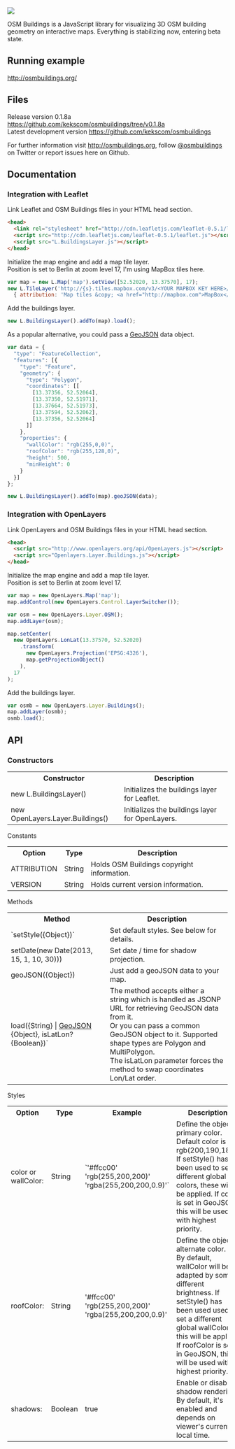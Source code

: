 <img src="http://osmbuildings.org/logo.png"/>

OSM Buildings is a JavaScript library for visualizing 3D OSM building geometry on interactive maps.
Everything is stabilizing now, entering beta state.


## Running example

http://osmbuildings.org/


## Files

Release version 0.1.8a https://github.com/kekscom/osmbuildings/tree/v0.1.8a<br>
Latest development version https://github.com/kekscom/osmbuildings

For further information visit http://osmbuildings.org, follow [@osmbuildings](https://twitter.com/osmbuildings) on Twitter or report issues here on Github.


## Documentation

### Integration with Leaflet

Link Leaflet and OSM Buildings files in your HTML head section.

~~~ html
<head>
  <link rel="stylesheet" href="http://cdn.leafletjs.com/leaflet-0.5.1/leaflet.css">
  <script src="http://cdn.leafletjs.com/leaflet-0.5.1/leaflet.js"></script>
  <script src="L.BuildingsLayer.js"></script>
</head>
~~~

Initialize the map engine and add a map tile layer.<br>
Position is set to Berlin at zoom level 17, I'm using MapBox tiles here.

~~~ javascript
var map = new L.Map('map').setView([52.52020, 13.37570], 17);
new L.TileLayer('http://{s}.tiles.mapbox.com/v3/<YOUR MAPBOX KEY HERE>/{z}/{x}/{y}.png',
  { attribution: 'Map tiles &copy; <a href="http://mapbox.com">MapBox</a>', maxZoom: 17 }).addTo(map);
~~~

Add the buildings layer.

~~~ javascript
new L.BuildingsLayer().addTo(map).load();
~~~

As a popular alternative, you could pass a <a href="http://www.geojson.org/geojson-spec.html">GeoJSON</a> data object.

~~~ javascript
var data = {
  "type": "FeatureCollection",
  "features": [{
    "type": "Feature",
    "geometry": {
      "type": "Polygon",
      "coordinates": [[
        [13.37356, 52.52064],
        [13.37350, 52.51971],
        [13.37664, 52.51973],
        [13.37594, 52.52062],
        [13.37356, 52.52064]
      ]]
    },
    "properties": {
      "wallColor": "rgb(255,0,0)",
      "roofColor": "rgb(255,128,0)",
      "height": 500,
      "minHeight": 0
    }
  }]
};

new L.BuildingsLayer().addTo(map).geoJSON(data);
~~~


### Integration with OpenLayers

Link OpenLayers and OSM Buildings files in your HTML head section.

~~~ html
<head>
  <script src="http://www.openlayers.org/api/OpenLayers.js"></script>
  <script src="Openlayers.Layer.Buildings.js"></script>
</head>
~~~

Initialize the map engine and add a map tile layer.<br>
Position is set to Berlin at zoom level 17.

~~~ javascript
var map = new OpenLayers.Map('map');
map.addControl(new OpenLayers.Control.LayerSwitcher());

var osm = new OpenLayers.Layer.OSM();
map.addLayer(osm);

map.setCenter(
  new OpenLayers.LonLat(13.37570, 52.52020)
    .transform(
      new OpenLayers.Projection('EPSG:4326'),
      map.getProjectionObject()
    ),
  17
);
~~~

Add the buildings layer.

~~~ javascript
var osmb = new OpenLayers.Layer.Buildings();
map.addLayer(osmb);
osmb.load();
~~~


## API

### Constructors

<table>
<tr>
<th>Constructor</th>
<th>Description</th>
</tr>

<tr>
<td>new L.BuildingsLayer()</td>
<td>Initializes the buildings layer for Leaflet.</td>
</tr>

<tr>
<td>new OpenLayers.Layer.Buildings()</td>
<td>Initializes the buildings layer for OpenLayers.</td>
</tr>
</table>

Constants

<table>
<tr>
<th>Option</th>
<th>Type</th>
<th>Description</th>
</tr>

<tr>
<td>ATTRIBUTION</td>
<td>String</td>
<td>Holds OSM Buildings copyright information.</td>
</tr>

<tr>
<td>VERSION</td>
<td>String</td>
<td>Holds current version information.</td>
</tr>
</table>

Methods

<table>
<tr>
<th>Method</th>
<th>Description</th>
</tr>

<tr>
<td>`setStyle({Object})`</td>
<td>Set default styles. See below for details.</td>
</tr>

<tr>
<td>setDate(new Date(2013, 15, 1, 10, 30)))</td>
<td>Set date / time for shadow projection.</td>
</tr>

<tr>
<td>geoJSON({Object})</td>
<td>Just add a geoJSON data to your map.</td>
</tr>




<tr>
<td>load({String} | <a href="http://www.geojson.org/geojson-spec.html">GeoJSON</a> {Object}, isLatLon? {Boolean})`</td>
</td>
<td>The method accepts either a string which is handled as JSONP URL for retrieving GeoJSON data from it.<br>
Or you can pass a common GeoJSON object to it. Supported shape types are Polygon and MultiPolygon.<br>
The isLatLon parameter forces the method to swap coordinates Lon/Lat order.</td>
</tr>
</table>





Styles

<table>
<tr>
<th>Option</th>
<th>Type</th>
<th>Example</th>
<th>Description</th>
</tr>

<tr>
<td>color or <br>
wallColor:</td>
<td>String</td>
<td>`'#ffcc00'
'rgb(255,200,200)'
'rgba(255,200,200,0.9)'`</td>
<td>Define the objects primary color.<br>
Default color is rgb(200,190,180).
If setStyle() has been used to set different global colors, these will be applied.
If color is set in GeoJSON, this will be used with highest priority.
</td>
</tr>

<tr>
<td>roofColor:</td>
<td>String</td>
<td class="api-code">'#ffcc00'
'rgb(255,200,200)'
'rgba(255,200,200,0.9)'</td>
<td>Define the objects alternate color.<br>
By default, wallColor will be adapted by some different brightness.
If setStyle() has been used used to set a different global wallColor, this will be applied.
If roofColor is set in GeoJSON, this will be used with highest priority.
</td>
</tr>

<tr>
<td>shadows:</td>
<td>Boolean</td>
<td class="api-code">true</td>
<td>Enable or disable shadow rendering.<br>
    By default, it's enabled and depends on viewer's current local time.
</td>
</tr>
</table>
